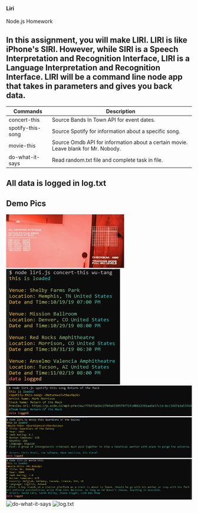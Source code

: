 #### Liri
Node.js Homework

## In this assignment, you will make LIRI. LIRI is like iPhone's SIRI. However, while SIRI is a Speech Interpretation and Recognition Interface, LIRI is a Language Interpretation and Recognition Interface. LIRI will be a command line node app that takes in parameters and gives you back data.


Commands | Description
---------| -----------
concert-this | Source Bands In Town API for event dates.
spotify-this-song | Source Spotify for information about a specific song.
movie-this | Source Omdb API for information about a certain movie. Leave blank for Mr. Nobody.
do-what-it-says | Read random.txt file and complete task in file.

## All data is logged in log.txt

## Demo Pics
![Early versions of the app proved problematic](assets/images/Terminator.gif)
![concert-this](assets/images/concert.PNG)
![spotify-this-song](assets/images/spotify.PNG)
![movie-this](assets/images/movie.PNG)
![movie-this when left blank](assets/images/NOBODY.PNG)
![do-what-it-says](do.PNG)
![log.txt](log.PNG)